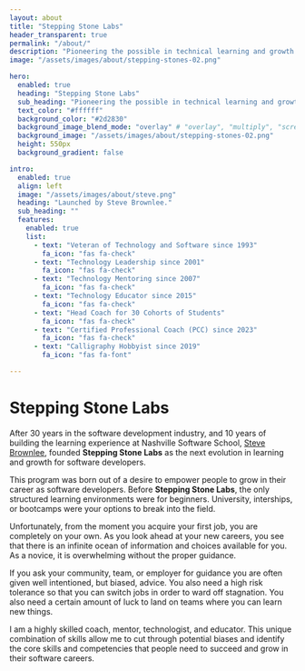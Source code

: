 ```yaml
---
layout: about
title: "Stepping Stone Labs"
header_transparent: true
permalink: "/about/"
description: "Pioneering the possible in technical learning and growth."
image: "/assets/images/about/stepping-stones-02.png"

hero:
  enabled: true
  heading: "Stepping Stone Labs"
  sub_heading: "Pioneering the possible in technical learning and growth."
  text_color: "#ffffff"
  background_color: "#2d2830"
  background_image_blend_mode: "overlay" # "overlay", "multiply", "screen"
  background_image: "/assets/images/about/stepping-stones-02.png"
  height: 550px
  background_gradient: false

intro:
  enabled: true
  align: left
  image: "/assets/images/about/steve.png"
  heading: "Launched by Steve Brownlee."
  sub_heading: ""
  features:
    enabled: true
    list:
      - text: "Veteran of Technology and Software since 1993"
        fa_icon: "fas fa-check"
      - text: "Technology Leadership since 2001"
        fa_icon: "fas fa-check"
      - text: "Technology Mentoring since 2007"
        fa_icon: "fas fa-check"
      - text: "Technology Educator since 2015"
        fa_icon: "fas fa-check"
      - text: "Head Coach for 30 Cohorts of Students"
        fa_icon: "fas fa-check"
      - text: "Certified Professional Coach (PCC) since 2023"
        fa_icon: "fas fa-check"
      - text: "Calligraphy Hobbyist since 2019"
        fa_icon: "fas fa-font"

---
```


# Stepping Stone Labs

After 30 years in the software development industry, and 10 years of building the learning experience at Nashville Software School, [Steve Brownlee](https://www.linkedin.com/in/stevenbrownlee/), founded **Stepping Stone Labs** as the next evolution in learning and growth for software developers.

This program was born out of a desire to empower people to grow in their career as software developers. Before **Stepping Stone Labs**, the only structured learning environments were for beginners. University, interships, or bootcamps were your options to break into the field.

Unfortunately, from the moment you acquire your first job, you are completely on your own. As you look ahead at your new careers, you see that there is an infinite ocean of information and choices available for you. As a novice, it is overwhelming without the proper guidance.

If you ask your community, team, or employer for guidance you are often given well intentioned, but biased, advice. You also need a high risk tolerance so that you can switch jobs in order to ward off stagnation. You also need a certain amount of luck to land on teams where you can learn new things.

I am a highly skilled coach, mentor, technologist, and educator. This unique combination of skills allow me to cut through potential biases and identify the core skills and competencies that people need to succeed and grow in their software careers.
